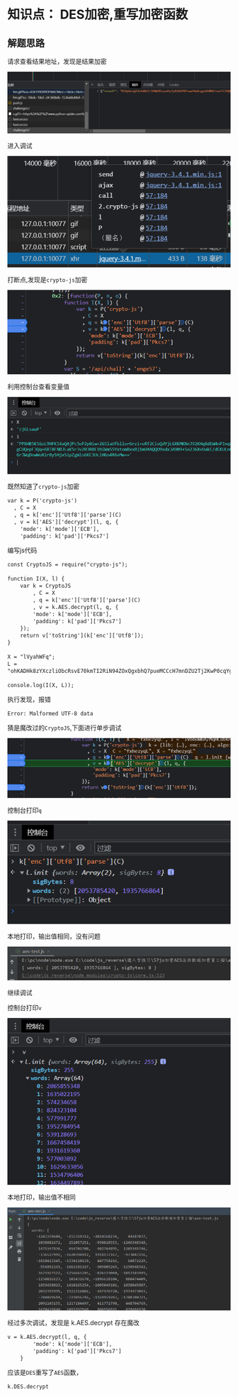 # 知识点： DES加密,重写加密函数

## 解题思路

请求查看结果地址，发现是结果加密

![请求](./img/1.png)

进入调试

![请求](./img/2.png)

打断点,发现是`crypto-js`加密

![请求](./img/3.png)

利用控制台查看变量值

![请求](./img/4.png)

既然知道了`crypto-js`加密

    var k = P('crypto-js')
      , C = X
      , q = k['enc']['Utf8']['parse'](C)
      , v = k['AES']['decrypt'](l, q, {
        'mode': k['mode']['ECB'],
        'padding': k['pad']['Pkcs7']

编写js代码

    const CryptoJS = require("crypto-js");
    
    function I(X, l) {
        var k = CryptoJS
            , C = X
            , q = k['enc']['Utf8']['parse'](C)
            , v = k.AES.decrypt(l, q, {
            'mode': k['mode']['ECB'],
            'padding': k['pad']['Pkcs7']
        });
        return v['toString'](k['enc']['Utf8']);
    }
    
    X = "lVyahWFq";
    L = "ohKADHk8zYXczliObcRsvE70kmTI2RiN94ZOxQgxbhQ7pueMCCcH7mnDZU2Tj2KwP0cqYgzsflRzt/Qls+efrZtGFaLomQw24v9FvIOso6lMYKrKtw5qP3b8d13G1tQXIuHILMMXDSrtUjX3vV+nUl7lV8KebHccY0STT0un12bMkODx2FTcv93sn2UHoBMTIWBM3CY+cQpOYEYB7iovImwasNLA5vsYxgntDuyxubvP5oi7FZPvHqtThy3gw9ivk+MyCBpW21Gr2aF/Wz/BHA10B5alDqSzP0cqYgzsflQCxHiUkgI+FptGFaLomQw2T1hUihgNUvLYnFuUWRJ6sw==";
    
    console.log(I(X, L));

执行发现，报错

    Error: Malformed UTF-8 data

猜是魔改过的`CryptoJS`,下面进行单步调试

![请求](./img/9.png)

控制台打印`q`

![请求](./img/5.png)

本地打印，输出值相同，没有问题

![请求](./img/6.png)

继续调试

控制台打印`v`

![请求](./img/7.png)

本地打印，输出值不相同

![请求](./img/8.png)

经过多次调试，发现是 k.AES.decrypt 存在魔改

    v = k.AES.decrypt(l, q, {
            'mode': k['mode']['ECB'],
            'padding': k['pad']['Pkcs7']
        }

应该是`DES`重写了`AES`函数，

    k.DES.decrypt